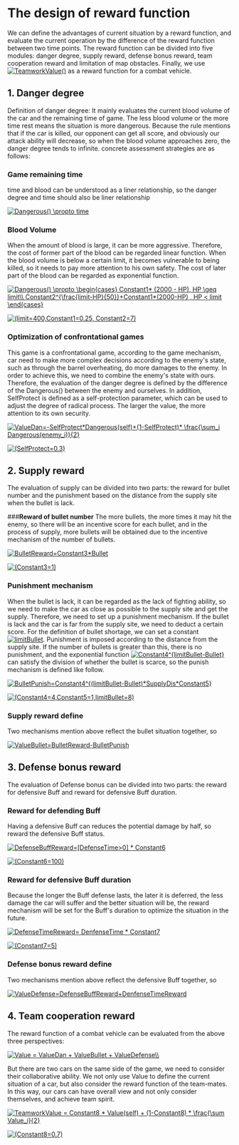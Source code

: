 # **The design of reward function**

We can define the advantages of current situation by a reward function, and evaluate the current operation by the difference of the reward function between two time points. The reward function can be divided into five modules: danger degree, supply reward, defense bonus reward, team cooperation reward and limitation of map obstacles. Finally, we use <a href="https://www.codecogs.com/eqnedit.php?latex=TeamworkValue()" target="_blank"><img src="https://latex.codecogs.com/gif.latex?TeamworkValue()" title="TeamworkValue()" /></a> as a reward function for a combat vehicle.

## **1. Danger degree**
Definition of danger degree: It mainly evaluates the current blood volume of the car and the remaining time of game. The less blood volume or the more time rest means the situation is more dangerous. Because the rule mentions that if the car is killed, our opponent can get all score, and obviously our attack ability will decrease, so when the blood volume approaches zero, the danger degree tends to infinite. concrete assessment strategies are as follows:

### **Game remaining time**
time and blood can be understood as a liner relationship, so the danger degree and time should also be liner relationship

<a href="https://www.codecogs.com/eqnedit.php?latex=Dangerous()&space;\propto&space;time" target="_blank"><img src="https://latex.codecogs.com/gif.latex?Dangerous()&space;\propto&space;time" title="Dangerous() \propto time" /></a>

### **Blood Volume**
When the amount of blood is large, it can be more aggressive. Therefore, the cost of former part of the blood can be regarded linear function. When the blood volume is below a certain limit, it becomes vulnerable to being killed, so it needs to pay more attention to his own safety. The cost of later part of the blood can be regarded as exponential function.

<a href="https://www.codecogs.com/eqnedit.php?latex=Dangerous()&space;\propto&space;\begin{cases}&space;Constant1*&space;(2000&space;-&space;HP),&space;HP&space;\geq&space;limit\\&space;Constant2^{\frac{limit-HP}{50}}&plus;Constant1*(2000-HP)&space;,&space;HP&space;<&space;limit&space;\end{cases}" target="_blank"><img src="https://latex.codecogs.com/gif.latex?Dangerous()&space;\propto&space;\begin{cases}&space;Constant1*&space;(2000&space;-&space;HP),&space;HP&space;\geq&space;limit\\&space;Constant2^{\frac{limit-HP}{50}}&plus;Constant1*(2000-HP)&space;,&space;HP&space;<&space;limit&space;\end{cases}" title="Dangerous() \propto \begin{cases} Constant1* (2000 - HP), HP \geq limit\\ Constant2^{\frac{limit-HP}{50}}+Constant1*(2000-HP) , HP < limit \end{cases}" /></a>

<a href="https://www.codecogs.com/eqnedit.php?latex=(limit=400,Constant1=0.25,&space;Constant2=7)" target="_blank"><img src="https://latex.codecogs.com/gif.latex?(limit=400,Constant1=0.25,&space;Constant2=7)" title="(limit=400,Constant1=0.25, Constant2=7)" /></a>

### **Optimization of confrontational games**
This game is a confrontational game, according to the game mechanism, car need to make more complex decisions according to the enemy's state, such as through the barrel overheating, do more damages to the enemy. In order to achieve this, we need to combine the enemy's state with ours. Therefore, the evaluation of the danger degree is defined by the difference of the Dangerous() between the enemy and ourselves. In addition, SelfProtect is defined as a self-protection parameter, which can be used to adjust the degree of radical process. The larger the value, the more attention to its own security.

<a href="https://www.codecogs.com/eqnedit.php?latex=ValueDan=-SelfProtect*Dangerous(self)&plus;(1-SelfProtect)*&space;\frac{\sum_i&space;Dangerous(enemy_i)}{2}" target="_blank"><img src="https://latex.codecogs.com/gif.latex?ValueDan=-SelfProtect*Dangerous(self)&plus;(1-SelfProtect)*&space;\frac{\sum_i&space;Dangerous(enemy_i)}{2}" title="ValueDan=-SelfProtect*Dangerous(self)+(1-SelfProtect)* \frac{\sum_i Dangerous(enemy_i)}{2}" /></a>

<a href="https://www.codecogs.com/eqnedit.php?latex=(SelfProtect=0.3)" target="_blank"><img src="https://latex.codecogs.com/gif.latex?(SelfProtect=0.3)" title="(SelfProtect=0.3)" /></a>

## **2. Supply reward**
The evaluation of supply can be divided into two parts: the reward for bullet number and the punishment based on the distance from the supply site when the bullet is lack.

###**Reward of bullet number**
The more bullets, the more times it may hit the enemy, so there will be an incentive score for each bullet, and in the process of supply, more bullets will be obtained due to the incentive mechanism of the number of bullets.

<a href="https://www.codecogs.com/eqnedit.php?latex=BulletReward=Constant3*Bullet" target="_blank"><img src="https://latex.codecogs.com/gif.latex?BulletReward=Constant3*Bullet" title="BulletReward=Constant3*Bullet" /></a>

<a href="https://www.codecogs.com/eqnedit.php?latex=(Constant3=1)" target="_blank"><img src="https://latex.codecogs.com/gif.latex?(Constant3=1)" title="(Constant3=1)" /></a>

### **Punishment mechanism**
When the bullet is lack, it can be regarded as the lack of fighting ability, so we need to make the car as close as possible to the supply site and get the supply. Therefore, we need to set up a punishment mechanism. If the bullet is lack and the car is far from the supply site, we need to deduct a certain score. For the definition of bullet shortage, we can set a constant <a href="https://www.codecogs.com/eqnedit.php?latex=limitBullet" target="_blank"><img src="https://latex.codecogs.com/gif.latex?limitBullet" title="limitBullet" /></a>. Punishment is imposed according to the distance from the supply site. If the number of bullets is greater than this, there is no punishment, and the exponential function <a href="https://www.codecogs.com/eqnedit.php?latex=Constant4^{limitBullet-Bullet}" target="_blank"><img src="https://latex.codecogs.com/gif.latex?Constant4^{limitBullet-Bullet}" title="Constant4^{limitBullet-Bullet}" /></a> can satisfy the division of whether the bullet is scarce, so the punish mechanism is defined like follow. 

<a href="https://www.codecogs.com/eqnedit.php?latex=BulletPunish=Constant4^{(limitBullet-Bullet)*SupplyDis*Constant5}" target="_blank"><img src="https://latex.codecogs.com/gif.latex?BulletPunish=Constant4^{(limitBullet-Bullet)*SupplyDis*Constant5}" title="BulletPunish=Constant4^{(limitBullet-Bullet)*SupplyDis*Constant5}" /></a>

<a href="https://www.codecogs.com/eqnedit.php?latex=(Constant4=4,Constant5=1,limitBullet=8)" target="_blank"><img src="https://latex.codecogs.com/gif.latex?(Constant4=4,Constant5=1,limitBullet=8)" title="(Constant4=4,Constant5=1,limitBullet=8)" /></a>

### **Supply reward define**
Two mechanisms mention above reflect the bullet situation together, so

<a href="https://www.codecogs.com/eqnedit.php?latex=ValueBullet=BulletReward-BulletPunish" target="_blank"><img src="https://latex.codecogs.com/gif.latex?ValueBullet=BulletReward-BulletPunish" title="ValueBullet=BulletReward-BulletPunish" /></a>

## **3. Defense bonus reward**
The evaluation of Defense bonus can be divided into two parts: the reward for defensive Buff and reward for defensive Buff duration.

### **Reward for defending Buff**
Having a defensive Buff can reduces the potential damage by half, so reward the defensive Buff status. 

<a href="https://www.codecogs.com/eqnedit.php?latex=DefenseBuffReward=[DefenseTime>0]&space;*&space;Constant6" target="_blank"><img src="https://latex.codecogs.com/gif.latex?DefenseBuffReward=[DefenseTime>0]&space;*&space;Constant6" title="DefenseBuffReward=[DefenseTime>0] * Constant6" /></a>

<a href="https://www.codecogs.com/eqnedit.php?latex=(Constant6=100)" target="_blank"><img src="https://latex.codecogs.com/gif.latex?(Constant6=100)" title="(Constant6=100)" /></a>

### **Reward for defensive Buff duration**
Because the longer the Buff defense lasts, the later it is deferred, the less damage the car will suffer and the better situation will be, the reward mechanism will be set for the Buff's duration to optimize the situation in the future.

<a href="https://www.codecogs.com/eqnedit.php?latex=DefenseTimeReward=&space;DenfenseTime&space;*&space;Constant7" target="_blank"><img src="https://latex.codecogs.com/gif.latex?DefenseTimeReward=&space;DenfenseTime&space;*&space;Constant7" title="DefenseTimeReward= DenfenseTime * Constant7" /></a>

<a href="https://www.codecogs.com/eqnedit.php?latex=(Constant7=5)" target="_blank"><img src="https://latex.codecogs.com/gif.latex?(Constant7=5)" title="(Constant7=5)" /></a>

### **Defense bonus reward define**
Two mechanisms mention above reflect the defensive Buff together, so

<a href="https://www.codecogs.com/eqnedit.php?latex=ValueDefense=DefenseBuffReward&plus;DenfenseTimeReward" target="_blank"><img src="https://latex.codecogs.com/gif.latex?ValueDefense=DefenseBuffReward&plus;DenfenseTimeReward" title="ValueDefense=DefenseBuffReward+DenfenseTimeReward" /></a>

## **4. Team cooperation reward**
The reward function of a combat vehicle can be evaluated from the above three perspectives:

<a href="https://www.codecogs.com/eqnedit.php?latex=Value&space;=&space;ValueDan&space;&plus;&space;ValueBullet&space;&plus;&space;ValueDefense\\" target="_blank"><img src="https://latex.codecogs.com/gif.latex?Value&space;=&space;ValueDan&space;&plus;&space;ValueBullet&space;&plus;&space;ValueDefense\\" title="Value = ValueDan + ValueBullet + ValueDefense\\" /></a>

But there are two cars on the same side of the game, we need to consider their collaborative ability. We not only use Value to define the current situation of a car, but also consider the reward function of the team-mates. In this way, our cars can have overall view and not only consider themselves, and achieve team spirit.

<a href="https://www.codecogs.com/eqnedit.php?latex=TeamworkValue&space;=&space;Constant8&space;*&space;Value(self)&space;&plus;&space;(1-Constant8)&space;*&space;\frac{\sum&space;Value_i}{2}" target="_blank"><img src="https://latex.codecogs.com/gif.latex?TeamworkValue&space;=&space;Constant8&space;*&space;Value(self)&space;&plus;&space;(1-Constant8)&space;*&space;\frac{\sum&space;Value_i}{2}" title="TeamworkValue = Constant8 * Value(self) + (1-Constant8) * \frac{\sum Value_i}{2}" /></a>

<a href="https://www.codecogs.com/eqnedit.php?latex=(Constant8=0.7)" target="_blank"><img src="https://latex.codecogs.com/gif.latex?(Constant8=0.7)" title="(Constant8=0.7)" /></a>
